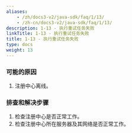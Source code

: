 ```yaml
---
aliases:
    - /zh/docs3-v2/java-sdk/faq/1/13/
    - /zh-cn/docs3-v2/java-sdk/faq/1/13/
description: 1-13 - 执行重试任务失败
linkTitle: 1-13 - 执行重试任务失败
title: 1-13 - 执行重试任务失败
type: docs
weight: 13
---
```







### 可能的原因
1. 注册中心离线。

### 排查和解决步骤

1. 检查注册中心是否正常工作。
2. 检查注册中心所在服务器及其网络是否正常工作。